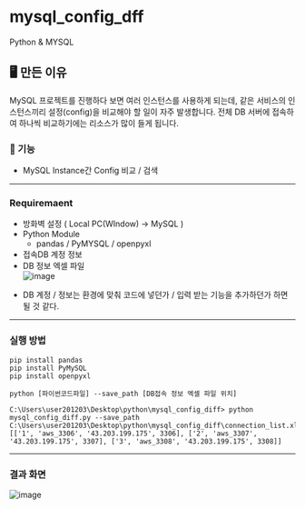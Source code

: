 # mysql_config_dff
Python & MYSQL 

## 🖥️ 만든 이유
MySQL 프로젝트를 진행하다 보면 여러 인스턴스를 사용하게 되는데, 같은 서비스의 인스턴스끼리 설정(config)을 비교해야 할 일이 자주 발생합니다.
전체 DB 서버에 접속하여 하나씩 비교하기에는 리소스가 많이 들게 됩니다.



### 📌 기능  
- MySQL Instance간 Config 비교 / 검색

---


### Requiremaent
 - 방화벽 설정 ( Local PC(WIndow) -> MySQL )
 - Python Module
   - pandas / PyMYSQL / openpyxl
 - 접속DB 계정 정보
 - DB 정보 엑셀 파일
   <br> ![image](https://github.com/user-attachments/assets/f3122330-6408-4d2e-a127-3dc62d8e9624)
 * DB 계정 / 정보는 환경에 맞춰 코드에 넣던가 / 입력 받는 기능을 추가하던가 하면 될 것 같다.
   
---

### 실행 방법
```
pip install pandas
pip install PyMySQL 
pip install openpyxl

python [파이썬코드파일] --save_path [DB접속 정보 엑셀 파일 위치]

C:\Users\user201203\Desktop\python\mysql_config_diff> python mysql_config_diff.py --save_path C:\Users\user201203\Desktop\python\mysql_config_diff\connection_list.xlsx
[['1', 'aws_3306', '43.203.199.175', 3306], ['2', 'aws_3307', '43.203.199.175', 3307], ['3', 'aws_3308', '43.203.199.175', 3308]]
```


---

### 결과 화면
![image](https://github.com/user-attachments/assets/10a57675-f668-4a15-b501-500a8c7ff7f5)
